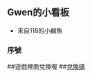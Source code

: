 ## Gwen的小看板 
* 來自118的小鹹魚

### 序號

##遊戲裡面兌換喔
##[兌換碼](https://github.com/molinehuang/gwen/blob/ca5588ad1200c77eed8cbe7d2a8e597caba39c31/%E5%BA%8F%E8%99%9F.md)


